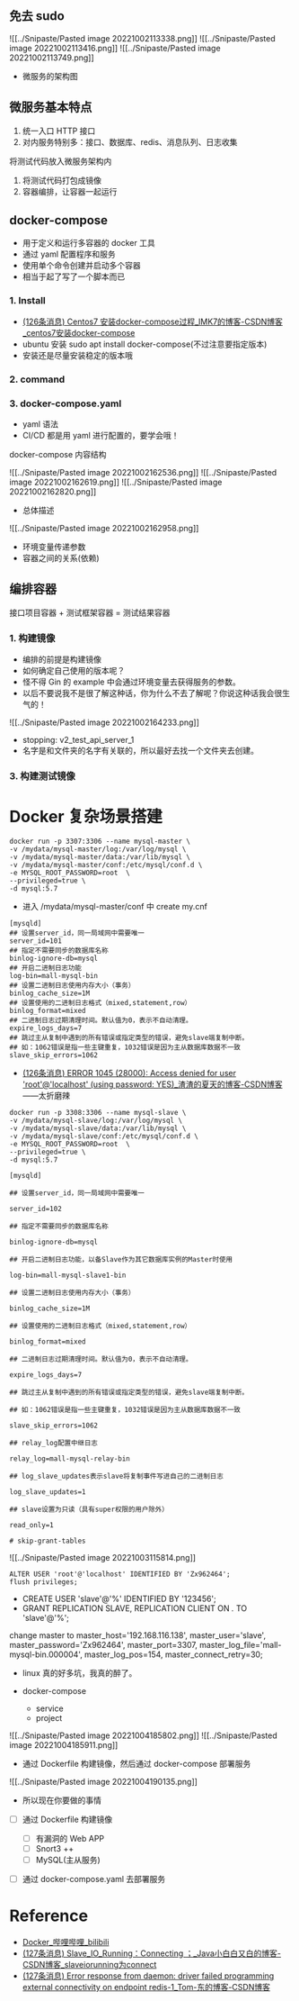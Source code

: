 ## 免去 sudo

![[../Snipaste/Pasted image 20221002113338.png]]
![[../Snipaste/Pasted image 20221002113416.png]]
![[../Snipaste/Pasted image 20221002113749.png]]
- 微服务的架构图

## 微服务基本特点
1. 统一入口 HTTP 接口
2. 对内服务特别多：接口、数据库、redis、消息队列、日志收集

将测试代码放入微服务架构内
1. 将测试代码打包成镜像
2. 容器编排，让容器一起运行

## docker-compose
- 用于定义和运行多容器的 docker 工具
- 通过 yaml 配置程序和服务
- 使用单个命令创建并启动多个容器
- 相当于起了写了一个脚本而已

### 1. Install
- [(126条消息) Centos7 安装docker-compose过程_IMK7的博客-CSDN博客_centos7安装docker-compose](https://blog.csdn.net/yidragon88xx/article/details/124409550?ops_request_misc=%257B%2522request%255Fid%2522%253A%2522166469856716800184148163%2522%252C%2522scm%2522%253A%252220140713.130102334..%2522%257D&request_id=166469856716800184148163&biz_id=0&utm_medium=distribute.pc_search_result.none-task-blog-2~all~top_positive~default-1-124409550-null-null.142^v51^control,201^v3^add_ask&utm_term=centos7%E5%AE%89%E8%A3%85docker-compose&spm=1018.2226.3001.4187)
- ubuntu 安装 sudo apt install docker-compose(不过注意要指定版本)
- 安装还是尽量安装稳定的版本哦

### 2. command

### 3. docker-compose.yaml
- yaml 语法
- CI/CD 都是用 yaml 进行配置的，要学会哦！

docker-compose 内容结构

![[../Snipaste/Pasted image 20221002162536.png]]
![[../Snipaste/Pasted image 20221002162619.png]]
![[../Snipaste/Pasted image 20221002162820.png]]

- 总体描述

![[../Snipaste/Pasted image 20221002162958.png]]

- 环境变量传递参数
- 容器之间的关系(依赖)

## 编排容器
接口项目容器 + 测试框架容器 = 测试结果容器

### 1. 构建镜像
- 编排的前提是构建镜像
- 如何确定自己使用的版本呢？
- 怪不得 Gin 的 example 中会通过环境变量去获得服务的参数。
- 以后不要说我不是很了解这种话，你为什么不去了解呢？你说这种话我会很生气的！

![[../Snipaste/Pasted image 20221002164233.png]]
- stopping: v2_test_api_server_1
- 名字是和文件夹的名字有关联的，所以最好去找一个文件夹去创建。

### 3. 构建测试镜像


# Docker 复杂场景搭建
```shell
docker run -p 3307:3306 --name mysql-master \
-v /mydata/mysql-master/log:/var/log/mysql \
-v /mydata/mysql-master/data:/var/lib/mysql \
-v /mydata/mysql-master/conf:/etc/mysql/conf.d \
-e MYSQL_ROOT_PASSWORD=root  \
--privileged=true \
-d mysql:5.7
```

- 进入 /mydata/mysql-master/conf 中 create my.cnf
```shell
[mysqld]
## 设置server_id，同一局域网中需要唯一
server_id=101 
## 指定不需要同步的数据库名称
binlog-ignore-db=mysql  
## 开启二进制日志功能
log-bin=mall-mysql-bin  
## 设置二进制日志使用内存大小（事务）
binlog_cache_size=1M  
## 设置使用的二进制日志格式（mixed,statement,row）
binlog_format=mixed  
## 二进制日志过期清理时间。默认值为0，表示不自动清理。
expire_logs_days=7  
## 跳过主从复制中遇到的所有错误或指定类型的错误，避免slave端复制中断。
## 如：1062错误是指一些主键重复，1032错误是因为主从数据库数据不一致
slave_skip_errors=1062
```

- [(126条消息) ERROR 1045 (28000): Access denied for user 'root'@'localhost' (using password: YES)_渣渣的夏天的博客-CSDN博客](https://blog.csdn.net/qq_39564555/article/details/102520778?ops_request_misc=%257B%2522request%255Fid%2522%253A%2522166475387716782248526690%2522%252C%2522scm%2522%253A%252220140713.130102334..%2522%257D&request_id=166475387716782248526690&biz_id=0&utm_medium=distribute.pc_search_result.none-task-blog-2~all~sobaiduend~default-1-102520778-null-null.142^v51^control,201^v3^add_ask&utm_term=ERROR%201045%20%2828000%29%3A%20Access%20denied%20for%20user%20root%40localhost%20%28using%20password%3A%20YES%29&spm=1018.2226.3001.4187)——太折磨辣

```shell
docker run -p 3308:3306 --name mysql-slave \
-v /mydata/mysql-slave/log:/var/log/mysql \
-v /mydata/mysql-slave/data:/var/lib/mysql \
-v /mydata/mysql-slave/conf:/etc/mysql/conf.d \
-e MYSQL_ROOT_PASSWORD=root  \
--privileged=true \
-d mysql:5.7
```

```shell
[mysqld]

## 设置server_id，同一局域网中需要唯一

server_id=102

## 指定不需要同步的数据库名称

binlog-ignore-db=mysql  

## 开启二进制日志功能，以备Slave作为其它数据库实例的Master时使用

log-bin=mall-mysql-slave1-bin  

## 设置二进制日志使用内存大小（事务）

binlog_cache_size=1M  

## 设置使用的二进制日志格式（mixed,statement,row）

binlog_format=mixed  

## 二进制日志过期清理时间。默认值为0，表示不自动清理。

expire_logs_days=7  

## 跳过主从复制中遇到的所有错误或指定类型的错误，避免slave端复制中断。

## 如：1062错误是指一些主键重复，1032错误是因为主从数据库数据不一致

slave_skip_errors=1062  

## relay_log配置中继日志

relay_log=mall-mysql-relay-bin  

## log_slave_updates表示slave将复制事件写进自己的二进制日志

log_slave_updates=1  

## slave设置为只读（具有super权限的用户除外）

read_only=1

# skip-grant-tables
```
![[../Snipaste/Pasted image 20221003115814.png]]

```shell
ALTER USER 'root'@'localhost' IDENTIFIED BY 'Zx962464';
flush privileges;
```

- CREATE USER 'slave'@'%' IDENTIFIED BY '123456';
- GRANT REPLICATION SLAVE, REPLICATION CLIENT ON *.* TO 'slave'@'%';

change master to master_host='192.168.116.138', master_user='slave', master_password='Zx962464', master_port=3307, master_log_file='mall-mysql-bin.000004', master_log_pos=154, master_connect_retry=30;

- linux 真的好多坑，我真的醉了。

- docker-compose
	- service
	- project

![[../Snipaste/Pasted image 20221004185802.png]]
![[../Snipaste/Pasted image 20221004185911.png]]
- 通过 Dockerfile 构建镜像，然后通过 docker-compose 部署服务

![[../Snipaste/Pasted image 20221004190135.png]]

- 所以现在你要做的事情
- [ ] 通过 Dockerfile 构建镜像
	- [ ] 有漏洞的 Web APP
	- [ ] Snort3 ++
	- [ ] MySQL(主从服务)
- [ ] 通过 docker-compose.yaml 去部署服务



# Reference
- [Docker_哔哩哔哩_bilibili](https://www.bilibili.com/video/BV1NS4y1Q75t?p=1&vd_source=25509bb582bc4a25d86d871d5cdffca3)
- [(127条消息) Slave_IO_Running：Connecting ；_Java小白白又白的博客-CSDN博客_slaveiorunning为connect](https://blog.csdn.net/qq_36756682/article/details/109647266?ops_request_misc=%257B%2522request%255Fid%2522%253A%2522166477311716782390536868%2522%252C%2522scm%2522%253A%252220140713.130102334..%2522%257D&request_id=166477311716782390536868&biz_id=0&utm_medium=distribute.pc_search_result.none-task-blog-2~all~top_positive~default-1-109647266-null-null.142^v51^control,201^v3^add_ask&utm_term=%20%20%20%20%20%20%20%20%20%20%20%20%20Slave_IO_Running%3A%20Connecting&spm=1018.2226.3001.4187)
- [(127条消息) Error response from daemon: driver failed programming external connectivity on endpoint redis-1_Tom-东的博客-CSDN博客](https://blog.csdn.net/m0_37800387/article/details/124191239?ops_request_misc=%257B%2522request%255Fid%2522%253A%2522166478259216782388015851%2522%252C%2522scm%2522%253A%252220140713.130102334.pc%255Fall.%2522%257D&request_id=166478259216782388015851&biz_id=0&utm_medium=distribute.pc_search_result.none-task-blog-2~all~first_rank_ecpm_v1~rank_v31_ecpm-1-124191239-null-null.142^v51^control,201^v3^add_ask&utm_term=Error%20response%20from%20daemon%3A%20driver%20failed%20programming%20external%20connectivity%20on%20endpoint%20mysql-master%20%289eb9232ece056243e298bd11e62b1c84257e3753e3aea3b102b78685a26a601e%29%3A%20%20%28iptables%20failed%3A%20iptables%20--w&spm=1018.2226.3001.4187)



